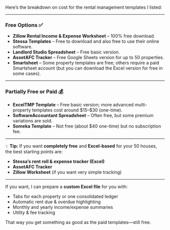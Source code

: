 Here’s the breakdown on cost for the rental management templates I listed:

---

### **Free Options** ✅

* **Zillow Rental Income & Expense Worksheet** – 100% free download.
* **Stessa Templates** – Free to download and also free to use their online software.
* **Landlord Studio Spreadsheet** – Free basic version.
* **AssetAFC Tracker** – Free Google Sheets version for up to 50 properties.
* **Smartsheet** – Some property templates are free; others require a paid Smartsheet account (but you can download the Excel version for free in some cases).

---

### **Partially Free or Paid** 💰

* **ExcelTMP Template** – Free basic version; more advanced multi-property templates cost around \$15–\$30 (one-time).
* **SoftwareAccountant Spreadsheet** – Often free, but some premium variations are sold.
* **Someka Template** – Not free (about \$40 one-time) but no subscription fee.

---

💡 **Tip:**
If you want **completely free** and **Excel-based** for your 50 houses, the best starting points are:

* **Stessa’s rent roll & expense tracker (Excel)**
* **AssetAFC Tracker**
* **Zillow Worksheet** (if you want very simple tracking)

---

If you want, I can prepare a **custom Excel file** for you with:

* Tabs for each property or one consolidated ledger
* Automatic rent due & overdue highlighting
* Monthly and yearly income/expense summaries
* Utility & fee tracking

That way you get something as good as the paid templates—still free.


